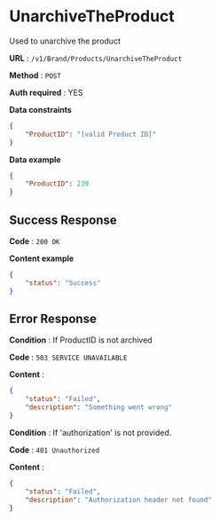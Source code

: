 # UnarchiveTheProduct

Used to unarchive the product

**URL** : `/v1/Brand/Products/UnarchiveTheProduct`

**Method** : `POST`

**Auth required** : YES

**Data constraints**

```json
{
    "ProductID": "[valid Product ID]"
}
```

**Data example**

```json
{
    "ProductID": 239
}
```

## Success Response

**Code** : `200 OK`

**Content example**

```json
{
    "status": "Success"
}
```

## Error Response

**Condition** : If ProductID is not archived

**Code** : `503 SERVICE UNAVAILABLE`

**Content** :

```json
{
    "status": "Failed",
    "description": "Something went wrong"
}
```


**Condition** : If 'authorization' is not provided.

**Code** : `401 Unauthorized`

**Content** :

```json
{
	"status": "Failed",
	"description": "Authorization header not found"
}
```
